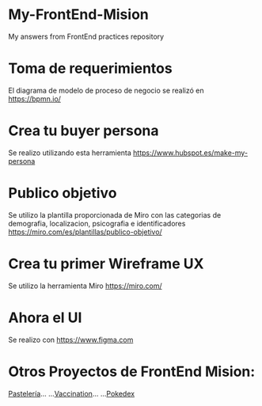 # My-FrontEnd-Mision 
My answers from FrontEnd practices repository
# Toma de requerimientos
El diagrama de modelo de proceso de negocio se realizó en https://bpmn.io/
# Crea tu buyer persona
Se realizo utilizando esta herramienta https://www.hubspot.es/make-my-persona
# Publico objetivo
Se utilizo la plantilla proporcionada de Miro con las categorias de demografia, localizacion, psicografia e identificadores https://miro.com/es/plantillas/publico-objetivo/
# Crea tu primer Wireframe UX
Se utilizo la herramienta Miro https://miro.com/
# Ahora el UI
Se realizo con https://www.figma.com
# Otros Proyectos de FrontEnd Mision:
[Pastelería](https://github.com/Ivansabart/Pasteler-a)...
...[Vaccination](https://github.com/Ivansabart/Vaccination)...
...[Pokedex](https://github.com/Ivansabart/pokedex)
